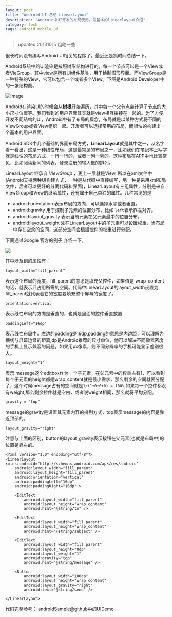 ```yaml
---
layout: post
title: "Android UI 总结 LinearLayout"
description: "Android中UI开发的布局使用，最基本的linearlayout介绍"
category: tech
tags: android mobile ui
---
```


> updated 20131015 粗略一些

很长时间没有编写Android UI相关的程序了，最近还是抓时间总结一下。

Android系统中的UI渲染是按照树形结构进行的，每一个节点可以是一个View或者VieGroup。其中view是所有UI组件基类，用于绘制图形界面。而ViewGroup是一种特殊的View，它可以包含一个或者多个View。下图是Android Developer中的一张结构图。

![image](http://developer.android.com/images/viewgroup.png)

Android在渲染UI的时候会从**树根**开始遍历，其中每一个父节点会计算子节点的大小尺寸位置等。我们看到的用户界面其实就是view相互拼接在一起的。为了方便开发不同结构的UI，Android中有了布局的概念，布局就是以某种方式将不同的ViewGroup或者View组织一起。开发者可以选择常用的布局，而很快的构建出一个基本的用户界面。

Android SDK中几个基础的界面布局方式，**LinearLayout**就是其中之一，从名字看一看出，这是一种线性布局，这是最常见的布局之一，比如我们在笔记本上写字就是线性的布局方式，一行一行的，或者一列一列的。这种布局在APP中也比较常见，比如阅读新闻的列表，登录注册的输入框的排列。

LinearLayout 继承自 *ViewGroup* ，更上一层就是View, 所以在xml文件中(Android支持两种UI构建方式，一种是从代码中直接编写，另一种是采用xml布局文件，后者可以更好的分离代码和界面)，LinearLayout有三组属性，分别是来自ViewGroup和View的继承属性，还有属于自己单独的属性。几种常见的是

+ android:orientation   表示布局的方向，可以选择水平或者垂直。
+ android:gravity     用于控制子元素的位置分布，比如 `left`表示靠左对齐。
+ android:layout_gravity   表示当前元素在父元素最中的位置分布。
+ android:layout_weight  处在LinearLayout中的子元素可以设置权重，当布局中存在空余的空间，这部分空间会根据控件的权重进行分配。

下面通过Google 官方的例子,介绍一下。

![](http://developer.android.com/images/ui/sample-linearlayout.png)

其中涉及到的属性有：

`layout_width="fill_parent"` 

表示这个布局的宽度，fill_parent的意思是填充父控件，如果值是 wrap_content的话，就表示只占用所需的空间。代码中LinearLayout的layout_width设置为fill_parent就代表着它的宽度要填充整个屏幕的宽度了。

`orientation:vertical`

表示线性布局的方向是垂直的，也就是里面的控件垂直放置

`paddingLeft="16dp"`

表示线性布局中，左边的padding是16dp,padding的意思是内边距，可以理解为横线与屏幕边缘的距离,dp是Android推荐的尺寸单位，他可以解决不同像素密度的手机上显示兼容的问题，如果用px像素，则不同分辨率的手机可能显示差别很大。

`layout_weight="1"` 

表示 message这个editbox作为一个子元素，在父元素中的权重占有1，可以看到每个子元素的height都是wrap_content就是最小需求，那么剩余的空间就要分配了，这个时候message占有的空间就是`1/(1+0+0+0) = 100%`,如果每一个控件都没有weight,那么剩余控件就是空白，或者说weight相同，那么就将平均分配。

`gravity = "top"`

message的gravity是设置其元素内容的排列方式，top表示message的内容是靠近顶部的。

`layout_gravity="right"`

注意与上面的区别，button的layout_gravity表示按钮在父元素(也就是布局中)的位置是靠右的。


    <?xml version="1.0" encoding="utf-8"?>
    <LinearLayout xmlns:android="http://schemas.android.com/apk/res/android"
        android:layout_width="fill_parent"
        android:layout_height="fill_parent"
        android:orientation="vertical"
        android:paddingLeft="16dp"
        android:paddingRight="16dp" >

        <EditText
            android:layout_width="fill_parent"
            android:layout_height="wrap_content"
            android:hint="@string/to" />

        <EditText
            android:layout_width="fill_parent"
            android:layout_height="wrap_content"
            android:hint="@string/subject" />

        <EditText
            android:layout_width="fill_parent"
            android:layout_height="0dp"
            android:layout_weight="1"
            android:gravity="top"
            android:hint="@string/message" />

        <Button
            android:layout_width="100dp"
            android:layout_height="wrap_content"
            android:layout_gravity="right"
            android:text="@string/send" />

    </LinearLayout>
    
    
   代码完整参考：
   [androidSample@github](https://github.com/leeon/androidSample)中的UIDemo

